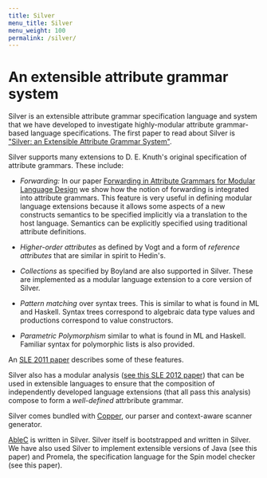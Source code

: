 ```yaml
---
title: Silver
menu_title: Silver
menu_weight: 100
permalink: /silver/
---
```


# An extensible attribute grammar system

Silver is an extensible attribute grammar specification language and system that we have developed to investigate highly-modular attribute grammar-based language specifications.
The first paper to read about Silver is ["Silver: an Extensible Attribute Grammar System"](http://www-users.cs.umn.edu/~evw/pubs/vanwyk10scp/).


Silver supports many extensions to D. E. Knuth's original specification of attribute grammars.
These include:

* *Forwarding:* In our paper [Forwarding in Attribute Grammars for Modular Language Design](http://www-users.cs.umn.edu/~evw/pubs/vanwyk02cc/) we show how the notion of forwarding is integrated into attribute grammars.
  This feature is very useful in defining modular language extensions because it allows some aspects of a new constructs semantics to be specified implicitly via a translation to the host language.
  Semantics can be explicitly specified using traditional attribute definitions.

* *Higher-order attributes* as defined by Vogt and a form of *reference attributes* that are similar in spirit to Hedin's.

* *Collections* as specified by Boyland are also supported in Silver.
  These are implemented as a modular language extension to a core version of Silver.

* *Pattern matching* over syntax trees.
  This is similar to what is found in ML and Haskell.
  Syntax trees correspond to algebraic data type values and productions correspond to value constructors.

* *Parametric Polymorphism* similar to what is found in ML and Haskell.
  Familiar syntax for polymorphic lists is also provided.


An [SLE 2011 paper](http://www-users.cs.umn.edu/~evw/pubs/kaminski11sle/index.html) describes some of these features.


Silver also has a modular analysis ([see this SLE 2012 paper](http://www-users.cs.umn.edu/~evw/pubs/kaminski12sle/index.html)) that can be used in extensible languages to ensure that the composition of independently developed language extensions (that all pass this analysis) compose to form a *well-defined* attrbribute grammar.


Silver comes bundled with [Copper](../copper/index.html), our parser and context-aware scanner generator.


[AbleC](/ableC/index.html) is written in Silver.
Silver itself is bootstrapped and written in Silver.
We have also used Silver to implement extensible versions of Java (see this paper) and Promela, the specification language for the Spin model checker (see this paper).


